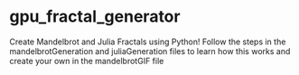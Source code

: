 # gpu_fractal_generator
Create Mandelbrot and Julia Fractals using Python! Follow the steps in the mandelbrotGeneration and juliaGeneration files to learn how this works and create your own in the mandelbrotGIF file
